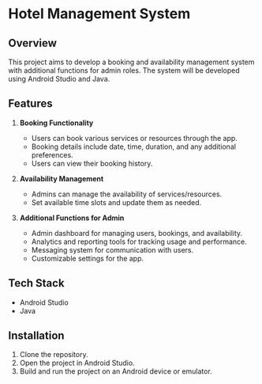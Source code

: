 # Hotel Management System

## Overview
This project aims to develop a booking and availability management system with additional functions for admin roles. The system will be developed using Android Studio and Java.

## Features
1. **Booking Functionality**
   - Users can book various services or resources through the app.
   - Booking details include date, time, duration, and any additional preferences.
   - Users can view their booking history.

2. **Availability Management**
   - Admins can manage the availability of services/resources.
   - Set available time slots and update them as needed.

3. **Additional Functions for Admin**
   - Admin dashboard for managing users, bookings, and availability.
   - Analytics and reporting tools for tracking usage and performance.
   - Messaging system for communication with users.
   - Customizable settings for the app.

## Tech Stack
- Android Studio
- Java


## Installation
1. Clone the repository.   
2. Open the project in Android Studio.
3. Build and run the project on an Android device or emulator.
